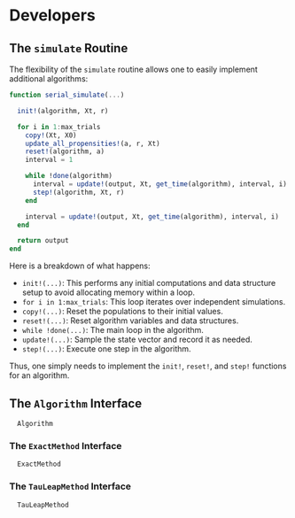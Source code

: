 # Developers

## The `simulate` Routine

The flexibility of the `simulate` routine allows one to easily implement additional algorithms:

```julia
function serial_simulate(...)

  init!(algorithm, Xt, r)

  for i in 1:max_trials
    copy!(Xt, X0)
    update_all_propensities!(a, r, Xt)
    reset!(algorithm, a)
    interval = 1

    while !done(algorithm)
      interval = update!(output, Xt, get_time(algorithm), interval, i)
      step!(algorithm, Xt, r)
    end

    interval = update!(output, Xt, get_time(algorithm), interval, i)
  end

  return output
end
```

Here is a breakdown of what happens:

- `init!(...)`: This performs any initial computations and data structure setup to avoid allocating memory within a loop.
- `for i in 1:max_trials`: This loop iterates over independent simulations.
- `copy!(...)`: Reset the populations to their initial values.
- `reset!(...)`: Reset algorithm variables and data structures.
- `while !done(...)`: The main loop in the algorithm.
- `update!(...)`: Sample the state vector and record it as needed.
- `step!(...)`: Execute one step in the algorithm.

Thus, one simply needs to implement the `init!`, `reset!`, and `step!` functions for an algorithm.

## The `Algorithm` Interface

```@docs
  Algorithm
```

### The `ExactMethod` Interface

```@docs
  ExactMethod
```

### The `TauLeapMethod` Interface

```@docs
  TauLeapMethod
```
